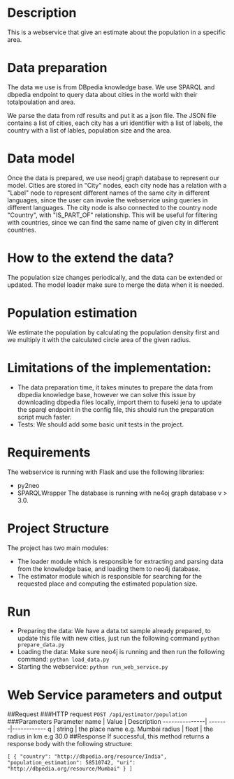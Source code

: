 # Description

This is a webservice that give an estimate about the population in a specific area.

# Data preparation

The data we use is from DBpedia knowledge base. We use SPARQL and dbpedia endpoint to query data about cities in the world with their totalpoulation and area.

We parse the data from rdf results and put it as a json file.
The JSON file contains a list of cities, each city has a uri identifier with a list of labels, the country with a list of lables, population size and the area.

# Data model
Once the data is prepared, we use neo4j graph database to represent our model.
Cities are stored in "City" nodes, each city node has a relation with a "Label" node to represent different names of the same city in different languages, since the user can invoke the webservice using queries in different languages.
The city node is also connected to the country node "Country", with "IS_PART_OF" relationship. This will be useful for filtering with countries, since we can find the same name of given city in different countries.

# How to the extend the data?
The population size changes periodically, and the data can be extended or updated. The model loader make sure to merge the data when it is needed.
# Population estimation
We estimate the population by calculating the population density first and we multiply it with the calculated circle area of the given radius.

# Limitations of the implementation:
- The data preparation time, it takes minutes to prepare the data from dbpedia knowledge base, however we can solve this issue by downloading dbpedia files locally, import them to fuseki jena to update the sparql endpoint in the config file, this should run the preparation script much faster.
- Tests: We should add some basic unit tests in the project.

# Requirements
The webservice is running with Flask and use the following libraries:
- py2neo
- SPARQLWrapper
The database is running with ne4oj graph database v > 3.0.

# Project Structure
The project has two main modules:
- The loader module which is responsible for extracting and parsing data from the knowledge base, and loading them to neo4j database.
- The estimator module which is responsible for searching for the requested place and computing the estimated population size.
# Run
- Preparing the data: We have a data.txt sample already prepared, to update this file with new cities, just run the following command
` python prepare_data.py `
- Loading the data: Make sure neo4j is running and then run the following command:
` python load_data.py `
- Starting the webservice:
` python run_web_service.py `
# Web Service parameters and output
##Request
###HTTP request
` POST /api/estimator/population `
###Parameters
Parameter name | Value	| Description
---------------| -------|------------
q | string | the place name e.g. Mumbai
radius | float | the radius in km e.g 30.0
##Response
If successful, this method returns a response body with the following structure:

`[
   {
     "country": "http://dbpedia.org/resource/India",
     "population_estimation": 58510742,
     "uri": "http://dbpedia.org/resource/Mumbai"
   }
 ]`
